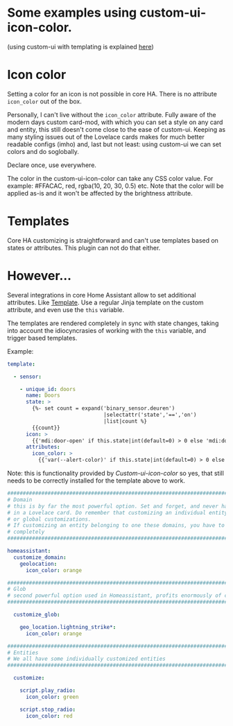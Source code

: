 # Some examples using custom-ui-icon-color.
(using custom-ui with templating is explained [here](https://github.com/Mariusthvdb/custom-ui/blob/master/EXAMPLES.md))

# Icon color

Setting a color for an icon is not possible in core HA. There is no attribute `icon_color` out of the box.

Personally, I can't live without the `icon_color` attribute. Fully aware of the modern days custom card-mod, with which you can set a style on any card and entity, this still doesn't come close to the ease of custom-ui. 
Keeping as many styling issues out of the Lovelace cards makes for much better readable configs (imho) and, last but not least: using custom-ui we can set colors and do soglobally. 

Declare once, use everywhere. 

The color in the custom-ui-icon-color can take any CSS color value. For example: #FFACAC, red, rgba(10, 20, 30, 0.5) etc.
Note that the color will be applied as-is and it won't be affected by the brightness attribute.

# Templates
Core HA customizing is straightforward and can't use templates based on states or attributes. This plugin can not do that either. 

# However...

Several integrations in core Home Assistant allow to set additional attributes. Like [Template](https://www.home-assistant.io/integrations/template/#attributes).
Use a regular Jinja template on the custom attribute, and even use the `this` variable.
 
The templates are rendered completely in sync with state changes, taking into account the idiocyncrasies of working with the `this` variable, and trigger based templates.
 
Example:

```yaml
template:

  - sensor:

    - unique_id: doors
      name: Doors
      state: >
        {%- set count = expand('binary_sensor.deuren')
                               |selectattr('state','==','on')
                               |list|count %}
        {{count}}
      icon: >
        {{'mdi:door-open' if this.state|int(default=0) > 0 else 'mdi:door-closed'}}
      attributes:
        icon_color: >
          {{'var(--alert-color)' if this.state|int(default=0) > 0 else 'var(--primary-color)'}}
```
Note: this is functionality provided by *Custom-ui-icon-color* so yes, that still needs to be correctly installed for the template above to work.


```yaml
##########################################################################################
# Domain
# this is by far the most powerful option. Set and forget, and never have to set any Style
# in a Lovelace card. Do remember that customizing an individual entity overrides domain
# or global customizations.
# If customizing an entity belonging to one these domains, you have to customize it
# completely
##########################################################################################

homeassistant:
  customize_domain:
    geolocation:
      icon_color: orange

##########################################################################################
# Glob
# second powerful option used in Homeassistant, profits enormously of custom-ui.
##########################################################################################

  customize_glob:

    geo_location.lightning_strike*:
      icon_color: orange

##########################################################################################
# Entities
# We all have some individually customized entities
##########################################################################################

  customize:

    script.play_radio:
      icon_color: green

    script.stop_radio:
      icon_color: red
```
